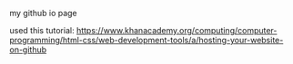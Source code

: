 my github io page

used this tutorial:
https://www.khanacademy.org/computing/computer-programming/html-css/web-development-tools/a/hosting-your-website-on-github
